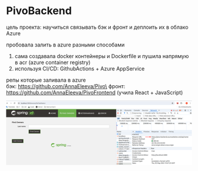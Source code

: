 # PivoBackend
цель проекта: научиться связывать бэк и фронт и деплоить их в облако Azure

пробовала залить в azure разными способами
1) сама создавала docker контейнеры и Dockerfile и пушила напрямую в acr (azure container registry)
2) используя CI/CD: GithubActions + Azure AppService 

репы которые заливала в azure\
бэк:  https://github.com/AnnaEleeva/Pivo\ 
фронт:  https://github.com/AnnaEleeva/PivoFrontend (учила React + JavaScript)

![img.png](image1.png)


